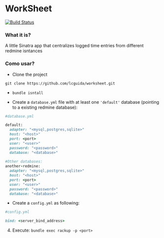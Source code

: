 # WorkSheet #

[![Build Status](https://travis-ci.org/lcguida/worksheet.svg?branch=master)](https://travis-ci.org/lcguida/worksheet)

### What it is? ###

A little Sinatra app that centralizes logged time entries from different redmine isntances

### Como usar? ###

* Clone the project

```
git clone https://github.com/lcguida/worksheet.git
```

* `bundle isntall`

* Create a `database.yml` file with at least one `'default'` database (pointing to a existing redmine database):

```ruby
#database.yml

default:
  adapter: "<mysql,postgres,sqlite>"
  host: "<host>"
  port: <port>
  user: "<user>"
  password: "<password>"
  database: "<database>"
  
#Other databases:
another-redmine:
  adapter: "<mysql,postgres,sqlite>"
  host: "<host>"
  port: <port>
  user: "<user>"
  password: "<password>"
  database: "<database>"

```

* Create a `config.yml` as following:

```ruby
#config.yml

bind: <server_bind_address>

```

4. Execute: `bundle exec rackup -p <port>`
